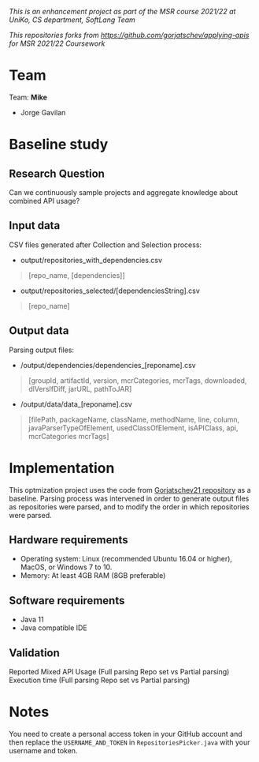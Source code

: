 *This is an enhancement project as part of the MSR course 2021/22 at UniKo, CS department, SoftLang Team*

*This repositories forks from https://github.com/gorjatschev/applying-apis for MSR 2021/22 Coursework*

# Team
Team: **Mike**
* Jorge Gavilan

# Baseline study

## Research Question
Can we continuously sample projects and aggregate knowledge about combined API usage?

## Input data
CSV files generated after Collection and Selection process:

* output/repositories_with_dependencies.csv 
>[repo_name, [dependencies]]

* output/repositories_selected/[dependenciesString].csv 
> [repo_name]








## Output data
Parsing output files:
* /output/dependencies/dependencies_[reponame].csv  
> [groupId, artifactId, version, mcrCategories, mcrTags, downloaded, dlVersIfDiff,
  jarURL, pathToJAR] 

* /output/data/data_[reponame].csv  
> [filePath, packageName, className, methodName, line, column, javaParserTypeOfElement, usedClassOfElement,
  isAPIClass, api, mcrCategories	mcrTags]



# Implementation

This optmization project uses the code from [Gorjatschev21 repository](https://github.com/gorjatschev/applying-apis) as a baseline. 
Parsing process was intervened in order to generate output files as repositories were parsed, and to modify the order in which
repositories were parsed.


## Hardware requirements
* Operating system: Linux (recommended Ubuntu 16.04 or higher), MacOS, or Windows 7 to 10.
* Memory: At least 4GB RAM (8GB preferable)

## Software requirements
* Java 11
* Java compatible IDE

## Validation
Reported Mixed API Usage (Full parsing Repo set vs Partial parsing)
Execution time  (Full parsing Repo set vs Partial parsing)


# Notes
You need to create a personal access token in your GitHub account and then replace the `USERNAME_AND_TOKEN` in `RepositoriesPicker.java` with your username and token.